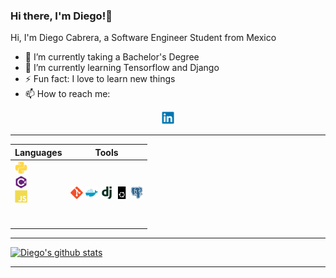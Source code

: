 ### Hi there, I'm Diego!👋

Hi, I'm Diego Cabrera, a Software Engineer Student from Mexico

- 🔭 I’m currently taking a Bachelor's Degree
- 🌱 I’m currently learning Tensorflow and Django
- ⚡ Fun fact: I love to learn new things
- 📫 How to reach me:

<center>
<a href="https://www.linkedin.com/in/diegocabreranieto/"><img height="20" src="https://raw.githubusercontent.com/devicons/devicon/master/icons/linkedin/linkedin-plain.svg"></a>
</center>

---

<center>

| Languages | Tools |
|-----------|-------|
| <code><img height="20" src="https://raw.githubusercontent.com/devicons/devicon/master/icons/python/python-plain.svg"> </code> <code><img height="20" src="https://raw.githubusercontent.com/devicons/devicon/master/icons/csharp/csharp-plain.svg"> <code><img height="20" src="https://raw.githubusercontent.com/devicons/devicon/master/icons/javascript/javascript-plain.svg"></code> <code><img height="20" src=""></code> <code><img height="20" src=""></code> | <code><img height="20" src="https://raw.githubusercontent.com/devicons/devicon/master/icons/git/git-plain.svg"></code> <code><img height="20" src="https://raw.githubusercontent.com/devicons/devicon/master/icons/docker/docker-plain.svg"></code> <code><img height="20" src="https://raw.githubusercontent.com/devicons/devicon/master/icons/django/django-plain.svg"></code> <code><img height="20" src="https://raw.githubusercontent.com/devicons/devicon/master/icons/ubuntu/ubuntu-plain.svg"></code> <code><img height="20" src="https://raw.githubusercontent.com/devicons/devicon/master/icons/postgresql/postgresql-plain.svg"></code>|

</center>

---

[![Diego's github stats](https://github-readme-stats.vercel.app/api?username=DiegoCabreraN&count_private=true&show_icons=true&hide=issues,contribs)](https://github.com/DiegoCabreraN)

---
